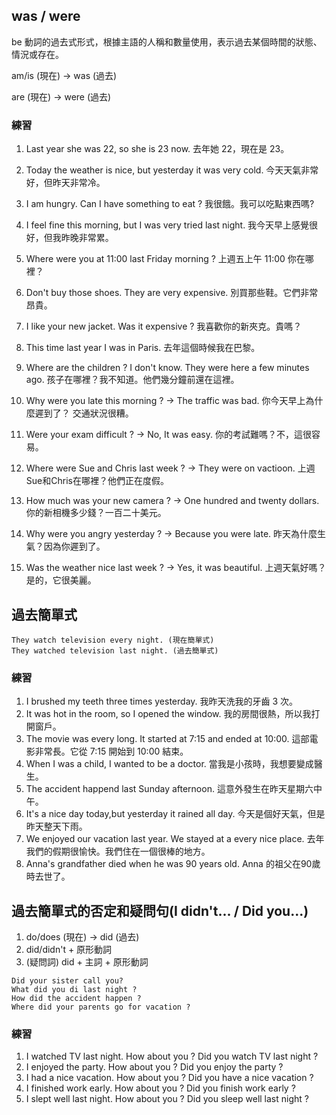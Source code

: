 ## was / were

 be 動詞的過去式形式，根據主語的人稱和數量使用，表示過去某個時間的狀態、情況或存在。

 am/is (現在) -> was (過去)

 are (現在) -> were (過去)


### 練習

1. Last year she was 22, so she is 23 now. 去年她 22，現在是 23。
2. Today the weather is nice, but yesterday it was very cold. 今天天氣非常好，但昨天非常冷。
3. I am hungry. Can I have something to eat ? 我很餓。我可以吃點東西嗎?
4. I feel fine this morning, but I was very tried last night. 我今天早上感覺很好，但我昨晚非常累。
5. Where were you at 11:00 last Friday morning ? 上週五上午 11:00 你在哪裡？
6. Don't buy those shoes. They are very expensive. 別買那些鞋。它們非常昂貴。
7. I like your new jacket. Was it expensive ? 我喜歡你的新夾克。貴嗎？
8. This time last year I was in Paris. 去年這個時候我在巴黎。
9. Where are the children ? I don't know. They were here a few minutes ago. 孩子在哪裡？我不知道。他們幾分鐘前還在這裡。


1. Why were you late this morning ? -> The traffic was bad. 你今天早上為什麼遲到了？ 交通狀況很糟。
2. Were your exam difficult ? -> No, It was easy. 你的考試難嗎？不，這很容易。
3. Where were Sue and Chris last week ? -> They were on vactioon. 上週Sue和Chris在哪裡？他們正在度假。
4. How much was your new camera ? -> One hundred and twenty dollars. 你的新相機多少錢？一百二十美元。
5. Why were you angry yesterday ? -> Because you were late. 昨天為什麼生氣？因為你遲到了。
6. Was the weather nice last week ? -> Yes, it was beautiful. 上週天氣好嗎？是的，它很美麗。
    
## 過去簡單式

```
They watch television every night. (現在簡單式)
They watched television last night. (過去簡單式)
```

### 練習
1. I brushed my teeth three times yesterday. 我昨天洗我的牙齒 3 次。
2. It was hot in the room, so I opened the window. 我的房間很熱，所以我打開窗戶。
3. The movie was every long. It started at 7:15 and ended at 10:00. 這部電影非常長。它從 7:15 開始到 10:00 結束。
4. When I was a child, I wanted to be a doctor. 當我是小孩時，我想要變成醫生。
5. The accident happend last Sunday afternoon. 這意外發生在昨天星期六中午。
6. It's a nice day today,but yesterday it rained all day. 今天是個好天氣，但是昨天整天下雨。
7. We enjoyed our vacation last year. We stayed at a every nice place. 去年我們的假期很愉快。我們住在一個很棒的地方。
8. Anna's grandfather died when he was 90 years old. Anna 的祖父在90歲時去世了。

## 過去簡單式的否定和疑問句(I didn't... / Did you...)

1. do/does (現在) -> did (過去)
2. did/didn't + 原形動詞
3. (疑問詞) did + 主詞 + 原形動詞
```
Did your sister call you?
What did you di last night ?
How did the accident happen ?
Where did your parents go for vacation ?
```

### 練習
1. I watched TV last night. How about you ? Did you watch TV last night ?
2. I enjoyed the party. How about you ?  Did you enjoy the party ?
3. I had a nice vacation. How about you ? Did you have a nice vacation ?
4. I finished work early. How about you ? Did you finish work early ?
5. I slept well last night. How about you ? Did you sleep well last night ?
